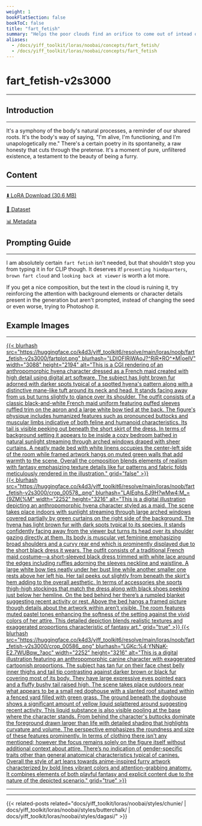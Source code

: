 ```yaml
---
weight: 1
bookFlatSection: false
bookToC: false
title: "fart_fetish"
summary: "Helps the poor clouds find an orifice to come out of intead of just floating around. 💨"
aliases:
  - /docs/yiff_toolkit/loras/noobai/concepts/fart_fetish/
  - /docs/yiff_toolkit/loras/noobai/concepts/fart_fetish
---
```


<!--markdownlint-disable MD025 MD033 MD034 -->

# fart_fetish-v2s3000

---

## Introduction

---

It's a symphony of the body's natural processes, a reminder of our shared roots. It's the body's way of saying, "I'm alive, I'm functioning, and I'm unapologetically me." There's a certain poetry in its spontaneity, a raw honesty that cuts through the pretense. It's a moment of pure, unfiltered existence, a testament to the beauty of being a furry.

## Content

---

[⬇️ LoRA Download (30.6 MB)](https://huggingface.co/k4d3/yiff_toolkit6/resolve/main/loras/noob/fart_fetish-v2s3000/fart_fetish-v2s3000.safetensors)

[📐 Dataset](https://huggingface.co/datasets/k4d3/fart_fetish)

[📊 Metadata](https://huggingface.co/k4d3/yiff_toolkit6/resolve/main/loras/noob/fart_fetish-v2s3000/fart_fetish-v2s3000.json)

## Prompting Guide

---

I am absolutely certain `fart fetish` isn't needed, but that shouldn't stop you from typing it in for CLIP though. It deserves it! `presenting hindquarters`, `brown fart cloud` and `looking back at viewer` is worth a lot more.

If you get a nice composition, but the text in the cloud is ruining it, try reinforcing the attention with background elements or character details present in the generation but aren't prompted, instead of changing the seed or even worse, trying to Photoshop it.

## Example Images

---

<a href="https://huggingface.co/k4d3/yiff_toolkit6/resolve/main/loras/noob/fart_fetish-v2s3000/fartplot.png">
  {{< blurhash
    src="https://huggingface.co/k4d3/yiff_toolkit6/resolve/main/loras/noob/fart_fetish-v2s3000/fartplot.png"
    blurhash="LDIOFIRiWAoJ?^RiR*RO^*M|oeIV"
    width="3088"
    height="2194"
    alt="This is a CGI rendering of an anthropomorphic hyena character dressed as a French maid created with high detail using digital art software. The subject has light brown fur adorned with darker spots typical of a spotted hyena's pattern along with a distinctive mane-like tuft around its neck and head. It stands facing away from us but turns slightly to glance over its shoulder. The outfit consists of a classic black-and-white French maid uniform featuring puffed sleeves ruffled trim on the apron and a large white bow tied at the back. The figure's physique includes humanized features such as pronounced buttocks and muscular limbs indicative of both feline and humanoid characteristics. Its tail is visible peeking out beneath the short skirt of the dress. In terms of background setting it appears to be inside a cozy bedroom bathed in natural sunlight streaming through arched windows draped with sheer curtains. A neatly made bed with white linens occupies the center-left side of the room while framed artwork hangs on muted green walls that add warmth to the scene. Overall the composition blends elements of realism with fantasy emphasizing texture details like fur patterns and fabric folds meticulously rendered in the illustration."
    grid="false"
  >}}
</a>

<div class="image-grid">
  <div class="image-grid-container">
    <a href="">
      {{< blurhash
        src="https://huggingface.co/k4d3/yiff_toolkit6/resolve/main/loras/noob/fart_fetish-v2s3000/crop_00578_.png"
        blurhash="LAIEqhs.EJ9H?wMw4:M_={9ZM{%M"
        width="2252"
        height="3216"
        alt="This is a digital illustration depicting an anthropomorphic hyena character styled as a maid. The scene takes place indoors with sunlight streaming through large arched windows covered partially by green curtains on the right side of the background. The hyena has light brown fur with dark spots typical to its species. It stands confidently facing away from the viewer but turns its head over its shoulder gazing directly at them. Its body is muscular yet feminine emphasizing broad shoulders and a curvy rear end which is prominently displayed due to the short black dress it wears. The outfit consists of a traditional French maid costume—a short-sleeved black dress trimmed with white lace around the edges including ruffles adorning the sleeves neckline and waistline. A large white bow ties neatly under her bust line while another smaller one rests above her left hip. Her tail peeks out slightly from beneath the skirt's hem adding to the overall aesthetic. In terms of accessories she sports thigh-high stockings that match the dress along with black shoes peeking just below her hemline. On the bed behind her there’s a rumpled blanket suggesting recent activity or rest. Above the bed hangs a framed picture though details about the artwork within aren’t visible. The room features muted pastel tones enhancing the softness of the setting against the vivid colors of her attire. This detailed depiction blends realistic textures and exaggerated proportions characteristic of fantasy art."
        grid="true"
      >}}
    </a>
    <a href="">
      {{< blurhash
        src="https://huggingface.co/k4d3/yiff_toolkit6/resolve/main/loras/noob/fart_fetish-v2s3000/crop_00586_.png"
        blurhash="LGKc:%4;YNNaK-E2.7WUBqw_?aoc"
        width="2252"
        height="3216"
        alt="This is a digital illustration featuring an anthropomorphic canine character with exaggerated cartoonish proportions. The subject has tan fur on their face chest belly inner thighs and tail tip contrasting against darker brown or black fur covering most of its body. They have large expressive eyes pointed ears and a fluffy bushy tail raised high. The scene takes place outdoors near what appears to be a small red doghouse with a slanted roof situated within a fenced yard filled with green grass. The ground beneath the doghouse shows a significant amount of yellow liquid splattered around suggesting recent activity. This liquid substance is also visible pooling at the base where the character stands. From behind the character's buttocks dominate the foreground drawn larger than life with detailed shading that highlights curvature and volume. The perspective emphasizes the roundness and size of these features prominently. In terms of clothing there isn't any mentioned; however the focus remains solely on the figure itself without additional context about attire. There’s no indication of gender-specific traits other than general anatomical characteristics typical of canines. Overall the style of art leans towards anime-inspired furry artwork characterized by bold lines vibrant colors and attention-grabbing anatomy. It combines elements of both playful fantasy and explicit content due to the nature of the depicted scenario."
        grid="true"
      >}}
    </a>
  </div>
</div>

---

---

{{< related-posts related="docs/yiff_toolkit/loras/noobai/styles/chunie/ | docs/yiff_toolkit/loras/noobai/styles/butterchalk/ | docs/yiff_toolkit/loras/noobai/styles/dagasi/" >}}
